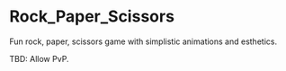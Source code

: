 # Rock_Paper_Scissors

Fun rock, paper, scissors game with simplistic animations and esthetics.

TBD: Allow PvP.
